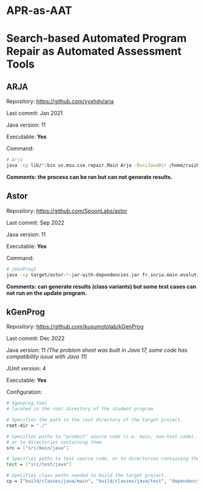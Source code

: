 # APR-as-AAT

# Search-based Automated Program Repair as Automated Assessment Tools

## ARJA

Repository: https://github.com/yyxhdy/arja

Last commit: Jan 2021

Java version: 11

Executable: **Yes**

Command:

```sh
# Arja
java -cp lib/*:bin us.msu.cse.repair.Main Arja -DsrcJavaDir /home/ruizhen/Projects/SSBSE/Cafe/Cafe_1/src/main/java/uk/ac/sheffield/com1003/cafe -DbinJavaDir /home/ruizhen/Projects/SSBSE/Cafe/Cafe_1/build/classes/java/main -DbinTestDir /home/ruizhen/Projects/SSBSE/Cafe/Cafe_1/build/classes/java/test -Ddependences dependency/javaparser-core-3.24.4.jar:dependency/javaparser-core-serialization-3.24.4.jar:dependency/commons-lang3-3.0.jar
```

**Comments: the process can be ran but can not generate results.**

## Astor

Repository: https://github.com/SpoonLabs/astor

Last commit: Sep 2022

Java version: 11

Executable: **Yes**

Command:

```sh
# jGenProg2
java -cp target/astor-*-jar-with-dependencies.jar fr.inria.main.evolution.AstorMain -mode jgenprog -srcjavafolder /src/main/java/ -srctestfolder /src/test/java/  -binjavafolder /build/classes/java/main/ -bintestfolder /build/classes/java/test/ -location /home/ruizhen/Projects/SSBSE/Cafe/com1003_cafe -dependencies /home/ruizhen/Projects/SSBSE/Cafe/dependency
```

**Comments: can generate results (class variants) but some test cases can not run on the update program.**

## kGenProg

Repository: https://github.com/kusumotolab/kGenProg

Last commit: Dec 2022

Java version: 11 *(The problem sheet was built in Java 17, some code has compatibility issue with Java 11)*

JUnit version: 4

Executable: **Yes**

Configuration:

```sh
# kgenprog.toml
# located in the root directory of the student program

# Specifies the path to the root directory of the target project.
root-dir = "./"

# Specifies paths to "product" source code (i.e. main, non-test code),
# or to directories containing them.
src = ["src/main/java"]

# Specifies paths to test source code, or to directories containing them.
test = ["src/test/java"]

# Specifies class paths needed to build the target project.
cp = ["build/classes/java/main", "build/classes/java/test", "dependency/commons-lang3-3.0.jar", "dependency/javaparser-core-3.24.4.jar", "dependency/javaparser-core-serialization-3.24.4.jar", "dependency/junit-4.13.2.jar", "dependency/junit-jupiter-api-5.9.0.jar", "dependency/junit-jupiter-engine-5.9.0.jar", "dependency/junit-vintage-engine-5.9.0.jar", "dependency/apiguardian-api-1.1.2.jar"]
```
